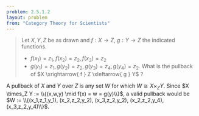 ```yaml
---
problem: 2.5.1.2 
layout: problem
from: "Category Theory for Scientists"
---
```


> Let $X,Y,Z$ be as drawn and $f:X\to Z$, $g:Y\to Z$ the indicated functions.
>  * $f(x_1) = z_1, f(x_2) = z_2, f(x_3) = z_2$ 
>  * $g(y_1) = z_1, g(y_2) = z_2, g(y_3) = z_4, g(y_4) = z_2$.
> What is the pullback of 
> $X \xrightarrow{ f } Z \xleftarrow{ g } Y$ ?

A pullback of $X$ and $Y$ over $Z$ is any set $W$ for which $W \cong X
\times_Z Y$. Since $X \times_Z Y := \\{(x,w,y) \mid f(x) = w = g(y)\\}$, a
valid pullback would be $W := \\{(x_1,z_1,y_1), (x_2,z_2,y_2), (x_3,z_2,y_2),
(x_2,z_2,y_4), (x_3,z_2,y_4)\\}$.
